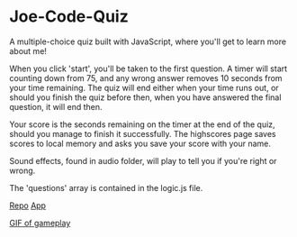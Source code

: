 # Joe-Code-Quiz

A multiple-choice quiz built with JavaScript, where you'll get to learn more about me!

When you click 'start', you'll be taken to the first question. A timer will start counting down from 75, and any wrong answer removes 10 seconds from your time remaining. The quiz will end either when your time runs out, or should you finish the quiz before then, when you have answered the final question, it will end then.

Your score is the seconds remaining on the timer at the end of the quiz, should you manage to finish it successfully. The highscores page saves scores to local memory and asks you save your score with your name.

Sound effects, found in audio folder, will play to tell you if you're right or wrong.

The 'questions' array is contained in the logic.js file.

[Repo](https://github.com/faithhopeandvanity/joe-code-quiz)
[App](https://faithhopeandvanity.github.io/Joe-Code-Quiz/)

[GIF of gameplay](/gif/joesquiz.gif)


